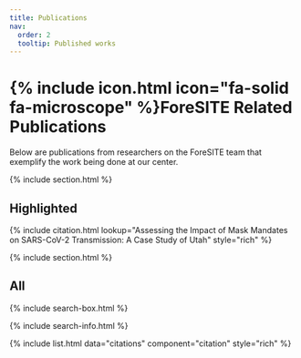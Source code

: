 ```yaml
---
title: Publications
nav:
  order: 2
  tooltip: Published works
---
```


# {% include icon.html icon="fa-solid fa-microscope" %}ForeSITE Related Publications

Below are publications from researchers on the ForeSITE team that exemplify the work being done at our center. 

{% include section.html %}

## Highlighted

{% include citation.html lookup="Assessing the Impact of Mask Mandates on SARS-CoV-2 Transmission: A Case Study of Utah" style="rich" %}

{% include section.html %}


## All

{% include search-box.html %}

{% include search-info.html %}

{% include list.html data="citations" component="citation" style="rich" %}

